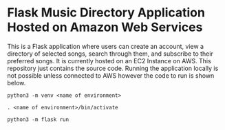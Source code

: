 # Flask Music Directory Application Hosted on Amazon Web Services 
This is a Flask application where users can create an account, view a directory of selected songs, search through them, and subscribe to their preferred songs.
It is currently hosted on an EC2 Instance on AWS. This repository just contains the source code.
Running the application locally is not possible unless connected to AWS however the code to run is shown below.
```
python3 -m venv <name of environment>

. <name of environment>/bin/activate

python3 -m flask run
```